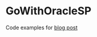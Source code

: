 # GoWithOracleSP

Code examples for [blog post](https://iancarpenter.dev/2023/08/08/calling-an-oracle-stored-procedure-which-has-an-out-parameter-from-go/)
